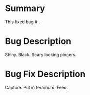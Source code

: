 # Summary

This fixed bug # .

# Bug Description

Shiny.  Black.  Scary looking pincers.

# Bug Fix Description

Capture.  Put in terarrium.  Feed.
